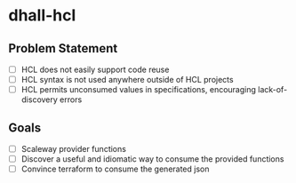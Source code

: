 dhall-hcl
=========

Problem Statement
-----------------
- [ ] HCL does not easily support code reuse
- [ ] HCL syntax is not used anywhere outside of HCL projects
- [ ] HCL permits unconsumed values in specifications, encouraging lack-of-discovery errors

Goals
-----

- [ ] Scaleway provider functions
- [ ] Discover a useful and idiomatic way to consume the provided functions
- [ ] Convince terraform to consume the generated json
